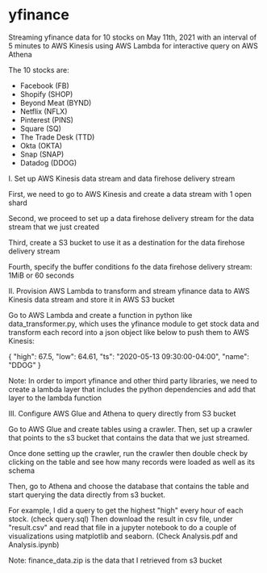# yfinance
Streaming yfinance data for 10 stocks on May 11th, 2021 with an interval of 5 minutes to AWS Kinesis using AWS Lambda for interactive query on AWS Athena

The 10 stocks are:
- Facebook (FB)
- Shopify (SHOP)
- Beyond Meat (BYND)
- Netflix (NFLX)
- Pinterest (PINS)
- Square (SQ)
- The Trade Desk (TTD)
- Okta (OKTA)
- Snap (SNAP)
- Datadog (DDOG)


I. Set up AWS Kinesis data stream and data firehose delivery stream

First, we need to go to AWS Kinesis and create a data stream with 1 open shard 

Second, we proceed to set up a data firehose delivery stream for the data stream that we just created

Third, create a S3 bucket to use it as a destination for the data firehose delivery stream 

Fourth, specify the buffer conditions fo the data firehose delivery stream: 1MiB or 60 seconds

II. Provision AWS Lambda to transform and stream yfinance data to AWS Kinesis data stream and store it in AWS S3 bucket

Go to AWS Lambda and create a function in python like data_transformer.py, which uses the yfinance module to get stock data and transform each record into a json object like below to push them to AWS Kinesis:

{
  "high": 67.5, 
  "low": 64.61, 
  "ts": "2020-05-13 09:30:00-04:00", 
  "name": "DDOG"
}

Note: In order to import yfinance and other third party libraries, we need to create a lambda layer that includes the python dependencies and add that layer to the lambda function

III. Configure AWS Glue and Athena to query directly from S3 bucket

Go to AWS Glue and create tables using a crawler. Then, set up a crawler that points to the s3 bucket that contains the data that we just streamed. 

Once done setting up the crawler, run the crawler then double check by clicking on the table and see how many records were loaded as well as its schema

Then, go to Athena and choose the database that contains the table and start querying the data directly from s3 bucket. 

For example, I did a query to get the highest "high" every hour of each stock. (check query.sql) Then download the result in csv file, under "result.csv" and read that file in a jupyter notebook to do a couple of visualizations using matplotlib and seaborn. (Check Analysis.pdf and Analysis.ipynb)

Note: finance_data.zip is the data that I retrieved from s3 bucket
